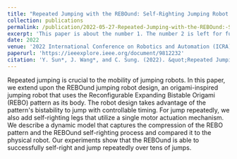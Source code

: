 ```yaml
---
title: "Repeated Jumping with the REBOund: Self-Righting Jumping Robot Leveraging Bistable Origami-Inspired Design"
collection: publications
permalink: /publication/2022-05-27-Repeated-Jumping-with-the-REBOund:-Self-Righting-Jumping-Robot-Leveraging-Bistable-Origami-Inspired-Design
excerpt: 'This paper is about the number 1. The number 2 is left for future work.'
date: 2022
venue: '2022 International Conference on Robotics and Automation (ICRA), Philadelphia, PA, USA'
paperurl: 'https://ieeexplore.ieee.org/document/9812232'
citation: 'Y. Sun*, J. Wang*, and C. Sung. (2022). &quot;Repeated Jumping with the REBOund: Self-Righting Jumping Robot Leveraging Bistable Origami-Inspired Design.&quot; <i>2022 International Conference on Robotics and Automation (ICRA), Philadelphia, PA, USA</i>. pp.7189-7195.'
---
```

Repeated jumping is crucial to the mobility of jumping robots. In this paper, we extend upon the REBOund jumping robot design, an origami-inspired jumping robot that uses the Reconfigurable Expanding Bistable Origami (REBO) pattern as its body. The robot design takes advantage of the pattern's bistability to jump with controllable timing. For jump repeatedly, we also add self-righting legs that utilize a single motor actuation mechanism. We describe a dynamic model that captures the compression of the REBO pattern and the REBOund self-righting process and compared it to the physical robot. Our experiments show that the REBOund is able to successfully self-right and jump repeatedly over tens of jumps.
